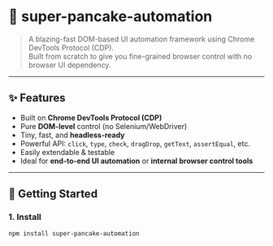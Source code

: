 # 🥞 super-pancake-automation

> A blazing-fast DOM-based UI automation framework using Chrome DevTools Protocol (CDP).  
Built from scratch to give you fine-grained browser control with no browser UI dependency.

---

## ✨ Features

- Built on **Chrome DevTools Protocol (CDP)**
- Pure **DOM-level** control (no Selenium/WebDriver)
- Tiny, fast, and **headless-ready**
- Powerful API: `click`, `type`, `check`, `dragDrop`, `getText`, `assertEqual`, etc.
- Easily extendable & testable
- Ideal for **end-to-end UI automation** or **internal browser control tools**

---

## 🚀 Getting Started

### 1. Install

```bash
npm install super-pancake-automation